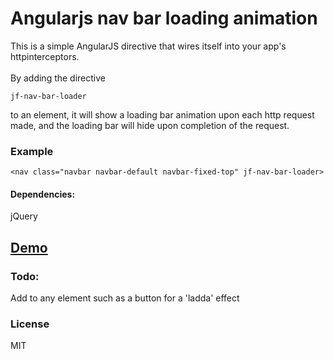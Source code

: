 # Angularjs nav bar loading animation

This is a simple AngularJS directive that wires itself into your app's httpinterceptors. <br><br>
By adding the directive
```
jf-nav-bar-loader
```
to an element, it will show a loading bar animation upon each http request made, and the loading bar will hide upon completion of the request.

### Example
```
<nav class="navbar navbar-default navbar-fixed-top" jf-nav-bar-loader>
```

#### Dependencies:
jQuery <br>


## [Demo](http://jforaker.github.io/angular-nav-bar-loader/demo/demo.html)

### Todo:
Add to any element such as a button for a 'ladda' effect

### License
MIT

